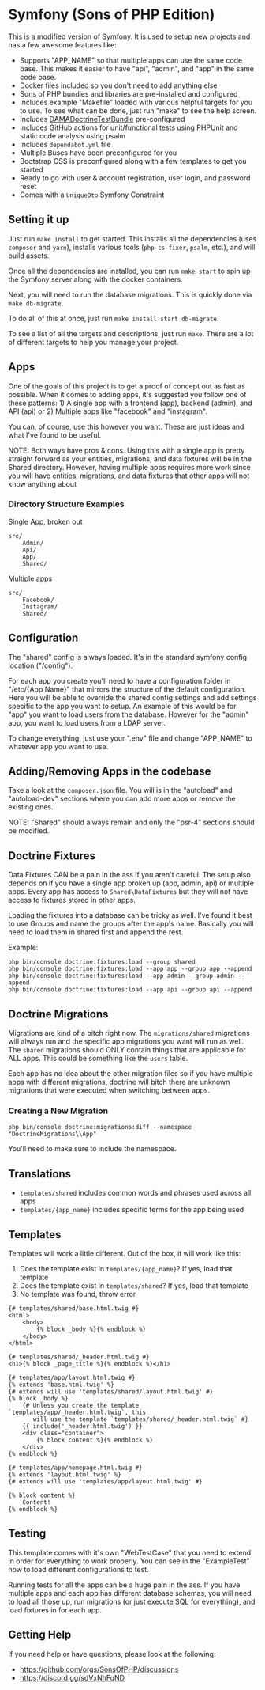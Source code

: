 Symfony (Sons of PHP Edition)
=============================

This is a modified version of Symfony. It is used to setup new projects and
has a few awesome features like:

- Supports "APP_NAME" so that multiple apps can use the same code base. This
  makes it easier to have "api", "admin", and "app" in the same code base.
- Docker files included so you don't need to add anything else
- Sons of PHP bundles and libraries are pre-installed and configured
- Includes example "Makefile" loaded with various helpful targets for you to
  use. To see what can be done, just run "make" to see the help screen.
- Includes [DAMADoctrineTestBundle](https://github.com/dmaicher/doctrine-test-bundle) pre-configured
- Includes GitHub actions for unit/functional tests using PHPUnit and static code analysis
  using psalm
- Includes `dependabot.yml` file
- Multiple Buses have been preconfigured for you
- Bootstrap CSS is preconfigured along with a few templates to get you started
- Ready to go with user & account registration, user login, and password reset
- Comes with a `UniqueDto` Symfony Constraint

## Setting it up

Just run `make install` to get started. This installs all the dependencies
(uses `composer` and `yarn`), installs various tools (`php-cs-fixer`, `psalm`,
etc.), and will build assets.

Once all the dependencies are installed, you can run `make start` to spin up the
Symfony server along with the docker containers.

Next, you will need to run the database migrations. This is quickly done via
`make db-migrate`.

To do all of this at once, just run `make install start db-migrate`.

To see a list of all the targets and descriptions, just run `make`. There are a
lot of different targets to help you manage your project.

## Apps

One of the goals of this project is to get a proof of concept out as fast as
possible. When it comes to adding apps, it's suggested you follow one of these
patterns: 1) A single app with a frontend (app), backend (admin), and API (api)
or 2) Multiple apps like "facebook" and "instagram".

You can, of course, use this however you want. These are just ideas and what
I've found to be useful.

NOTE: Both ways have pros & cons. Using this with a single app is pretty
straight forward as your entities, migrations, and data fixtures will be in the
Shared directory. However, having multiple apps requires more work since you
will have entities, migrations, and data fixtures that other apps will not know
anything about

### Directory Structure Examples

Single App, broken out
```
src/
    Admin/
    Api/
    App/
    Shared/
```

Multiple apps
```
src/
    Facebook/
    Instagram/
    Shared/
```

## Configuration

The "shared" config is always loaded. It's in the standard symfony config
location ("/config").

For each app you create you'll need to have a configuration folder in "/etc/{App
Name}" that mirrors the structure of the default configuration. Here you will be
able to override the shared config settings and add settings specific to the
app you want to setup. An example of this would be for "app" you want to load
users from the database. However for the "admin" app, you want to load users
from a LDAP server.

To change everything, just use your ".env" file and change "APP_NAME" to
whatever app you want to use.

## Adding/Removing Apps in the codebase

Take a look at the `composer.json` file. You will is in the "autoload" and
"autoload-dev" sections where you can add more apps or remove the existing ones.

NOTE: "Shared" should always remain and only the "psr-4" sections should be
modified.

## Doctrine Fixtures

Data Fixtures CAN be a pain in the ass if you aren't careful. The setup also
depends on if you have a single app broken up (app, admin, api) or multiple
apps. Every app has access to `Shared\DataFixtures` but they will not have
access to fixtures stored in other apps.

Loading the fixtures into a database can be tricky as well. I've found it best
to use Groups and name the groups after the app's name. Basically you will need
to load them in shared first and append the rest.

Example:
```
php bin/console doctrine:fixtures:load --group shared
php bin/console doctrine:fixtures:load --app app --group app --append
php bin/console doctrine:fixtures:load --app admin --group admin --append
php bin/console doctrine:fixtures:load --app api --group api --append
```

## Doctrine Migrations

Migrations are kind of a bitch right now. The `migrations/shared` migrations
will always run and the specific app migrations you want will run as well. The
`shared` migrations should ONLY contain things that are applicable for ALL apps.
This could be something like the `users` table.

Each app has no idea about the other migration files so if you have multiple
apps with different migrations, doctrine will bitch there are unknown migrations
that were executed when switching between apps.

### Creating a New Migration

`php bin/console doctrine:migrations:diff --namespace "DoctrineMigrations\\App"`

You'll need to make sure to include the namespace.

## Translations

* `templates/shared` includes common words and phrases used across all apps
* `templates/{app_name}` includes specific terms for the app being used


## Templates

Templates will work a little different. Out of the box, it will work like this:

1. Does the template exist in `templates/{app_name}`? If yes, load that template
2. Does the template exist in `templates/shared`? If yes, load that template
3. No template was found, throw error

```twig
{# templates/shared/base.html.twig #}
<html>
    <body>
        {% block _body %}{% endblock %}
    </body>
</html>
```

```twig
{# templates/shared/_header.html.twig #}
<h1>{% block _page_title %}{% endblock %}</h1>
```

```twig
{# templates/app/layout.html.twig #}
{% extends 'base.html.twig' %}
{# extends will use 'templates/shared/layout.html.twig' #}
{% block _body %}
    {# Unless you create the template `templates/app/_header.html.twig`, this
       will use the template `templates/shared/_header.html.twig` #}
    {{ include('_header.html.twig') }}
    <div class="container">
        {% block content %}{% endblock %}
    </div>
{% endblock %}
```

```twig
{# templates/app/homepage.html.twig #}
{% extends 'layout.html.twig' %}
{# extends will use 'templates/app/layout.html.twig' #}

{% block content %}
    Content!
{% endblock %}
```

## Testing

This template comes with it's own "WebTestCase" that you need to extend in order
for everything to work properly. You can see in the "ExampleTest" how to load
different configurations to test.

Running tests for all the apps can be a huge pain in the ass. If you have
multiple apps and each app has different database schemas, you will need to load
all those up, run migrations (or just execute SQL for everything), and load
fixtures in for each app.

## Getting Help

If you need help or have questions, please look at the following:

* https://github.com/orgs/SonsOfPHP/discussions
* https://discord.gg/sdVxNhFqND

